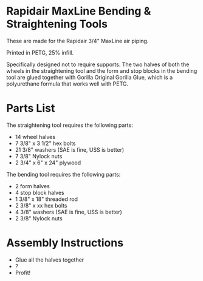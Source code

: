 # Rapidair MaxLine Bending & Straightening Tools

These are made for the Rapidair 3/4" MaxLine air piping.

Printed in PETG, 25% infill.

Specifically designed not to require supports. The two halves of both the
wheels in the straightening tool and the form and stop blocks in the bending
tool are glued together with Gorilla Original Gorilla Glue, which is
a polyurethane formula that works well with PETG.

# Parts List
The straightening tool requires the following parts:
* 14 wheel halves
* 7 3/8" x 3 1/2" hex bolts
* 21 3/8" washers (SAE is fine, USS is better)
* 7 3/8" Nylock nuts
* 2 3/4" x 6" x 24" plywood

The bending tool requires the following parts:
* 2 form halves
* 4 stop block halves
* 1 3/8" x 18" threaded rod
* 2 3/8" x xx hex bolts
* 4 3/8" washers (SAE is fine, USS is better)
* 2 3/8" Nylock nuts

# Assembly Instructions
* Glue all the halves together
* ?
* Profit!
